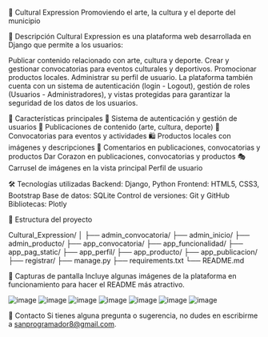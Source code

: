🎨 Cultural Expression
Promoviendo el arte, la cultura y el deporte del municipio

📖 Descripción
Cultural Expression es una plataforma web desarrollada en Django que permite a los usuarios:

Publicar contenido relacionado con arte, cultura y deporte.
Crear y gestionar convocatorias para eventos culturales y deportivos.
Promocionar productos locales.
Administrar su perfil de usuario.
La plataforma también cuenta con un sistema de autenticación (login - Logout), gestión de roles (Usuarios - Administradores), y vistas protegidas para garantizar la seguridad de los datos de los usuarios.

🚀 Características principales
🔐 Sistema de autenticación y gestión de usuarios
📝 Publicaciones de contenido (arte, cultura, deporte)
📢 Convocatorias para eventos y actividades
🛍 Productos locales con imágenes y descripciones
🌟 Comentarios en publicaciones, convocatorias y productos
   Dar Corazon en publicaciones, convocatorias y productos
🎭 Carrusel de imágenes en la vista principal
    Perfil de usuario
    
🛠 Tecnologías utilizadas
Backend: Django, Python
Frontend: HTML5, CSS3, Bootstrap
Base de datos: SQLite
Control de versiones: Git y GitHub
Bibliotecas: Plotly

📂 Estructura del proyecto

Cultural_Expression/
│
├── admin_convocatoria/
├── admin_inicio/
├── admin_producto/
├── app_convocatoria/
├── app_funcionalidad/
├── app_pag_static/
├── app_perfil/
├── app_producto/
├── app_publicacion/
├── registrar/
├── manage.py
├── requirements.txt
└── README.md

📸 Capturas de pantalla
Incluye algunas imágenes de la plataforma en funcionamiento para hacer el README más atractivo.

![image](https://github.com/user-attachments/assets/a2b86e59-dd98-4118-8246-ce255a62281e)
![image](https://github.com/user-attachments/assets/38ca6efc-08fe-4b43-9293-ac38e0cdaa4f)
![image](https://github.com/user-attachments/assets/2d6caac8-e009-413d-8b9d-40fbd2e517db)
![image](https://github.com/user-attachments/assets/5d495f49-53d0-4d99-885d-a6e187b65a96)
![image](https://github.com/user-attachments/assets/937a9845-271f-4530-85d7-478ed54d23e8)
![image](https://github.com/user-attachments/assets/6a503bd3-74a3-42ab-8131-5132927ac253)
![image](https://github.com/user-attachments/assets/5181c95f-ed2e-4c81-a685-7bba4318fcf8)

📧 Contacto
Si tienes alguna pregunta o sugerencia, no dudes en escribirme a sanprogramador8@gmail.com.



